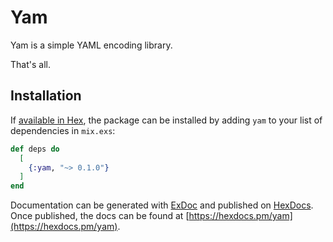 # Yam

Yam is a simple YAML encoding library.

That's all.

## Installation

If [available in Hex](https://hex.pm/docs/publish), the package can be installed
by adding `yam` to your list of dependencies in `mix.exs`:

```elixir
def deps do
  [
    {:yam, "~> 0.1.0"}
  ]
end
```

Documentation can be generated with [ExDoc](https://github.com/elixir-lang/ex_doc)
and published on [HexDocs](https://hexdocs.pm). Once published, the docs can
be found at [https://hexdocs.pm/yam](https://hexdocs.pm/yam).

